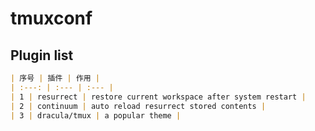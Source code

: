 # tmuxconf

## Plugin list

``` markdown
| 序号 | 插件 | 作用 |
| :---: | :--- | :--- |
| 1 | resurrect | restore current workspace after system restart |
| 2 | continuum | auto reload resurrect stored contents |
| 3 | dracula/tmux | a popular theme |
```
